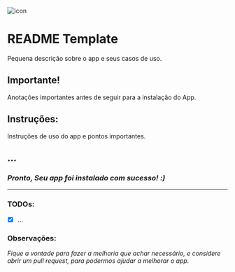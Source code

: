 ![icon](https://cdn-icons-png.flaticon.com/128/3658/3658773.png)

# README Template

Pequena descrição sobre o app e seus casos de uso.

## Importante!

Anotações importantes antes de seguir para a instalação do App.

## Instruções:

Instruções de uso do app e pontos importantes.

## ...

### **_Pronto, Seu app foi instalado com sucesso! :)_**

---

### TODOs:

- [x] ...

### Observações:

_Fique a vontade para fazer a melhoria que achar necessário, e considere abrir um pull request, para podermos ajudar a melhorar o app._
